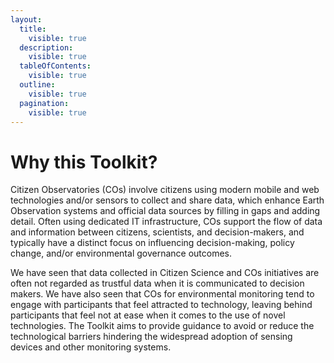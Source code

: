 ```yaml
---
layout:
  title:
    visible: true
  description:
    visible: true
  tableOfContents:
    visible: true
  outline:
    visible: true
  pagination:
    visible: true
---
```


# Why this Toolkit?

Citizen Observatories (COs) involve citizens using modern mobile and web technologies and/or sensors to collect and share data, which enhance Earth Observation systems and official data sources by filling in gaps and adding detail. Often using dedicated IT infrastructure, COs support the flow of data and information between citizens, scientists, and decision-makers, and typically have a distinct focus on influencing decision-making, policy change, and/or environmental governance outcomes.

We have seen that data collected in Citizen Science and COs initiatives are often not regarded as trustful data when it is communicated to decision makers. We have also seen that COs for environmental monitoring tend to engage with participants that feel attracted to technology, leaving behind participants that feel not at ease when it comes to the use of novel technologies. The Toolkit aims to provide guidance to avoid or reduce the technological barriers hindering the widespread adoption of sensing devices and other monitoring systems.
